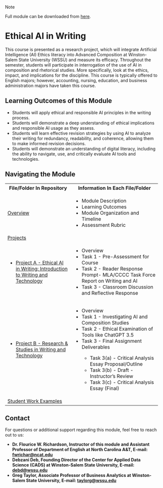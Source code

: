 > [!NOTE]
> Full module can be downloaded from [here](https://github.com/CADS-WSSU/WSSU-AI-Ethics-Modules/blob/main/AI%20in%20Business%20Ethics/AI%20in%20Business%20Ethics%20Module.pdf). 
# Ethical AI in Writing
This course is presented as a research project, which will integrate Artificial Intelligence (AI) Ethics literacy into Advanced Composition at Winston-Salem State University (WSSU) and measure its efficacy. Throughout the semester, students will participate in interrogation of the use of AI in composition and rhetorical studies. More specifically, look at the ethics, impact, and implications for the discipline. This course is typically offered to English majors; however, accounting, nursing, education, and business administration majors have taken this course.


## Learning Outcomes of this Module
* Students will apply ethical and responsible AI principles in the writing process.
* Students will demonstrate a deep understanding of ethical implications and responsible AI usage as they assess.
* Students will learn effective revision strategies by using AI to analyze their writing for redundancy, readability, and coherence, allowing them to make informed revision decisions.
* Students will demonstrate an understanding of digital literacy, including the ability to navigate, use, and critically evaluate AI tools and technologies.


## Navigating the Module
<table>
  <tbody>
    <tr>
      <th>File/Folder In Repository</th>
      <th>Information In Each File/Folder</th>
    </tr>
    <tr>
      <td><a href="https://drive.google.com/file/d/11hbzn5Dw9TBZ-xIgksnJq6MpOAyLZ8q_/view?usp=sharing">Overview</a></td>
      <td>
        <ul>
          <li>Module Description</li>
          <li>Learning Outcomes </li>
          <li>Module Organization and Timeline</li>
          <li>Assessment Rubric</li>
        </ul>
      </td>
    </tr>
     <tr>
      <td> <a href="https://drive.google.com/drive/folders/1-wp45MrwkzhMg62jXPAO5oEa61vOSTac?usp=sharing">Projects</a></td>
      <td>
      </td>
    </tr>
    <tr>
      <td>
        <ul>
          <li><a href="https://drive.google.com/file/d/1lMS7tCH7bVAwWgQSNbsbhTK_Zz4FpdYf/view?usp=sharing">Project A - Ethical AI in Writing: Introduction to Writing and Technology</a></li>
      <td>
        <ul>
          <li>Overview</li>
          <li>Task 1 - Pre-Assessment for Course</li>
          <li>Task 2 - Reader Response Prompt- MLA/CCCC Task Force Report on Writing and AI</li>
          <li>Task 3 - Classroom Discussion and Reflective Response</li>
        </ul>
      </td>
        </tr>
          <tr>
          <td>
            <ul>
          <li><a href="https://drive.google.com/file/d/1s0MMbRvGiZFLHCJo-Bs5tGs8aFSk7tXA/view?usp=sharing">Project B - Research & Studies in Writing and Technology </a></li>
        </ul>
      </td>
      <td>
        <ul>
          <li>Overview</li>
          <li>Task 1 - Investigating AI and Composition Studies</li>
          <li>Task 2 - Ethical Examination of Tools like ChatGPT 3.5</li>
          <li>Task 3 - Final Assignment Deliverables</li>
          <ul>
            <li>Task 3(a) - Critical Analysis Essay Proposal/Outline</li>
            <li>Task 3(b) - Draft - Instructor’s Review</li>
            <li>Task 3(c) - Critical Analysis Essay (Final)</li>
          </ul>
        </ul>
      </td>
    </tr>
      <td><a href="https://github.com/CADS-WSSU/WSSU-AI-Ethics-Modules/blob/main/Ethical%20AI%20in%20Writing/Student%20Work%20Examples/Student%20Responses%20on%20A1.2_%20Reader%20Response%20Prompt.pdf">Student Work Examples</a></td>
      <td>
      </td>
    </tr>
  </tbody>
</table>

## Contact
For questions or additional support regarding this module, feel free to reach out to us:
* **Dr. Flourice W. Richardson, Instructor of this module and Assistant Professor of Department of English
at North Carolina A&T, E-mail: fwrichar@ncat.edu**
* **Debzani Deb, Founding Director of the Center for Applied Data Science (CADS) at Winston-Salem State University,
  E-mail: debd@wssu.edu**
* **Greg Taylor, Associate Professor of Business Analytics at Winston-Salem State University, E-mail: taylorg@wssu.edu**

